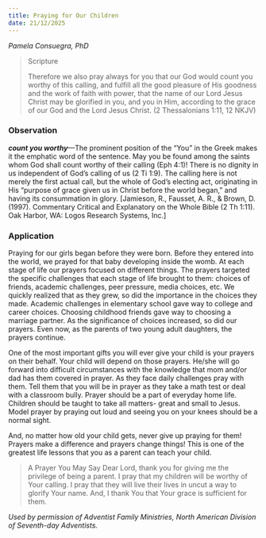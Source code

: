 ```yaml
---
title: Praying for Our Children
date: 21/12/2025
---
```


_Pamela Consuegra, PhD_

> <p>Scripture</p>
> Therefore we also pray always for you that our God would count you worthy of this calling, and fulfill all the good pleasure of His goodness and the work of faith with power, that the name of our Lord Jesus Christ may be glorified in you, and you in Him, according to the grace of our God and the Lord Jesus Christ. (2 Thessalonians 1:11, 12 NKJV)

### Observation

**_count you worthy_**—The prominent position of the “You” in the Greek makes it the emphatic word of the sentence. May you be found among the saints whom God shall count worthy of their calling (Eph 4:1)! There is no dignity in us independent of God’s calling of us (2 Ti 1:9). The calling here is not merely the first actual call, but the whole of God’s electing act, originating in His “purpose of grace given us in Christ before the world began,” and having its consummation in glory. [Jamieson, R., Fausset, A. R., & Brown, D. (1997). Commentary Critical and Explanatory on the Whole Bible (2 Th 1:11). Oak Harbor, WA: Logos Research Systems, Inc.]

### Application

Praying for our girls began before they were born. Before they entered into the world, we prayed for that baby developing inside the womb. At each stage of life our prayers focused on different things. The prayers targeted the specific challenges that each stage of life brought to them: choices of friends, academic challenges, peer pressure, media choices, etc. We quickly realized that as they grew, so did the importance in the choices they made. Academic challenges in elementary school gave way to college and career choices. Choosing childhood friends gave way to choosing a marriage partner. As the significance of choices increased, so did our prayers. Even now, as the parents of two young adult daughters, the prayers continue.

One of the most important gifts you will ever give your child is your prayers on their behalf. Your child will depend on those prayers. He/she will go forward into difficult circumstances with the knowledge that mom and/or dad has them covered in prayer. As they face daily challenges pray with them. Tell them that you will be in prayer as they take a math test or deal with a classroom bully. Prayer should be a part of everyday home life. Children should be taught to take all matters- great and small to Jesus. Model prayer by praying out loud and seeing you on your knees should be a normal sight.

And, no matter how old your child gets, never give up praying for them! Prayers make a difference and prayers change things! This is one of the greatest life lessons that you as a parent can teach your child.

> <callout>A Prayer You May Say</callout>
> Dear Lord, thank you for giving me the privilege of being a parent. I pray that my children will be worthy of Your calling. I pray that they will live their lives in uncut a way to glorify Your name. And, I thank You that Your grace is sufficient for them.

_Used by permission of Adventist Family Ministries, North American Division of Seventh-day Adventists._